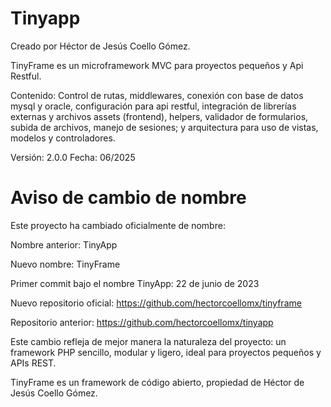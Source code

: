 # Tinyapp

Creado por Héctor de Jesús Coello Gómez.

TinyFrame es un microframework MVC para proyectos pequeños y Api Restful.

Contenido: Control de rutas, middlewares, conexión con base de datos mysql y oracle, configuración para api restful, integración de librerías externas y archivos assets (frontend), helpers, validador de formularios, subida de archivos, manejo de sesiones; y arquitectura para uso de vistas, modelos y controladores.

Versión: 2.0.0
Fecha: 06/2025

# Aviso de cambio de nombre

Este proyecto ha cambiado oficialmente de nombre:

Nombre anterior: TinyApp

Nuevo nombre: TinyFrame

Primer commit bajo el nombre TinyApp: 22 de junio de 2023

Nuevo repositorio oficial: https://github.com/hectorcoellomx/tinyframe

Repositorio anterior: https://github.com/hectorcoellomx/tinyapp

Este cambio refleja de mejor manera la naturaleza del proyecto: un framework PHP sencillo, modular y ligero, ideal para proyectos pequeños y APIs REST.

TinyFrame es un framework de código abierto, propiedad de Héctor de Jesús Coello Gómez.